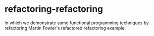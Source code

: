 # refactoring-refactoring
In which we demonstrate some functional programming techniques by refactoring Martin Fowler's refactored refactoring example.
